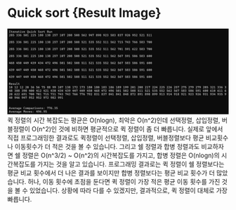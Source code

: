 # Quick sort {Result Image}
![](./14-quicksort.png)
 퀵 정렬의 시간 복잡도는 평균은 O(nlogn), 최악은 O(n^2)인데 선택정렬, 삽입정렬, 버블정렬이 O(n^2)인 것에 비하면 평균적으로 퀵 정렬이 좀 더 빠릅니다. 실제로 앞에서 직접 프로그래밍한 결과로도 퀵정렬이 선택정렬, 삽입정렬, 버블정렬보다 평균 비교횟수나 이동횟수가 더 적은 것을 볼 수 있습니다. 그리고 쉘 정렬과 합병 정렬과도 비교하자면 쉘 정렬은 O(n^3/2) ~ O(n^2)의 시간복잡도를 가지고, 합병 정렬은 O(nlogn)의 시간복잡도를 가지는 것을 알고 있습니다. 프로그래밍 결과로는 퀵 정렬이 쉘 정렬보다는 평균 비교 횟수에서 더 나은 결과를 보이지만 합병 정렬보다는 평균 비교 횟수가 더 많았습니다. 허나, 이동 횟수에 초점을 둔다면 퀵 정렬이 가장 적은 평균 이동 횟수를 가진 것을 볼 수 있었습니다. 
 상황에 따라 다를 수 있겠지만, 결과적으로, 퀵 정렬이 대체로 가장 빠릅니다.
